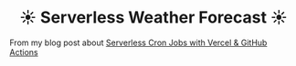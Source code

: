<div align="center">
  <h1>☀️ Serverless Weather Forecast ☀️</h1>
</div>

From my blog post about [Serverless Cron Jobs with Vercel & GitHub Actions](https://jessesibley.com/serverless-cron-jobs)

